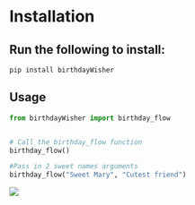# Installation

<!-- * Make sure you have python3 installed on your computer -->

## Run the following to install:

```pip install birthdayWisher```

## Usage
```python
from birthdayWisher import birthday_flow


# Call the birthday_flow function
birthday_flow()

#Pass in 2 sweet names arguments
birthday_flow("Sweet Mary", "Cutest friend")
```

<img src="img.png">